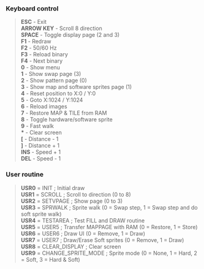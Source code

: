 ### Keyboard control
> **ESC** - Exit<br>
**ARROW KEY** - Scroll 8 direction<br>
**SPACE** - Toggle display page (2 and 3)<br>
**F1** - Redraw<br>
**F2** - 50/60 Hz<br>
**F3** - Reload binary<br>
**F4** - Next binary<br>
**0** - Show menu<br>
**1** - Show swap page (3)<br>
**2** - Show pattern page (0)<br>
**3** - Show map and software sprites page (1)<br>
**4** - Reset position to X:0 / Y:0<br>
**5** - Goto X:1024 / Y:1024<br>
**6** - Reload images<br>
**7** - Restore MAP & TILE from RAM<br>
**8** - Toggle hardware/software sprite<br>
**9** - Fast walk<br>
**\*** - Clear screen<br>
**\[** - Distance - 1<br>
**\]** - Distance + 1<br>
**INS** - Speed + 1<br>
**DEL** - Speed - 1<br>

### User routine
> **USR0**	=	INIT                             ; Initial draw<br>
**USR1**	=	SCROLL                         ; Scroll to direction (0 to 8)<br>
**USR2**	=	SETVPAGE                     ; Show page (0 to 3)<br>
**USR3**	=	SPRWALK                      ; Sprite walk (0 = Swap step, 1 = Swap step and do soft sprite walk)<br>
**USR4**	=	TESTAREA                     ; Test FILL and DRAW routine<br>
**USR5**	=	USER5		          	           ; Transfer MAPPAGE with RAM (0 = Restore, 1 = Store)<br>
**USR6**	=	USER6			                     ; Draw UI (0 = Remove, 1 = Draw)<br>
**USR7**	=	USER7			                     ; Draw/Erase Soft sprites (0 = Remove, 1 = Draw)<br>
**USR8**	=	CLEAR_DISPLAY             ; Clear screen<br>
**USR9**	=	CHANGE_SPRITE_MODE  ; Sprite mode (0 = None, 1 = Hard, 2 = Soft, 3 = Hard & Soft)<br>
